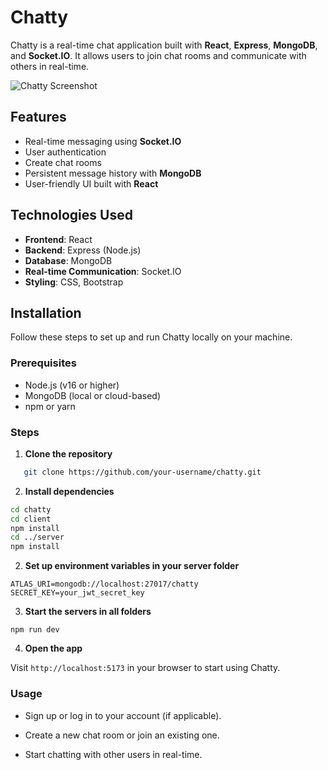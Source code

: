 # Chatty

Chatty is a real-time chat application built with **React**, **Express**, **MongoDB**, and **Socket.IO**. It allows users to join chat rooms and communicate with others in real-time.

![Chatty Screenshot](https://i.ibb.co/jvsdv3XH/screencapture-localhost-5173-2025-03-09-16-17-00.png/800x400) <!-- Add a screenshot of your app here -->

## Features

- Real-time messaging using **Socket.IO**
- User authentication
- Create chat rooms
- Persistent message history with **MongoDB**
- User-friendly UI built with **React**

## Technologies Used

- **Frontend**: React
- **Backend**: Express (Node.js)
- **Database**: MongoDB
- **Real-time Communication**: Socket.IO
- **Styling**: CSS, Bootstrap

## Installation

Follow these steps to set up and run Chatty locally on your machine.

### Prerequisites

- Node.js (v16 or higher)
- MongoDB (local or cloud-based)
- npm or yarn

### Steps

1. **Clone the repository**

```bash
   git clone https://github.com/your-username/chatty.git
```

2. **Install dependencies**

```bash
cd chatty
cd client
npm install
cd ../server
npm install
```

2. **Set up environment variables in your server folder**

```.env
ATLAS_URI=mongodb://localhost:27017/chatty
SECRET_KEY=your_jwt_secret_key
```

3. **Start the servers in all folders**

```
npm run dev
```

4. **Open the app**

Visit `http://localhost:5173` in your browser to start using Chatty.

### Usage

- Sign up or log in to your account (if applicable).

- Create a new chat room or join an existing one.

- Start chatting with other users in real-time.
